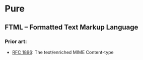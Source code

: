 # Pure

## FTML – Formatted Text Markup Language

### Prior art:

- [RFC 1896](https://datatracker.ietf.org/doc/html/rfc1896): The text/enriched MIME Content-type
